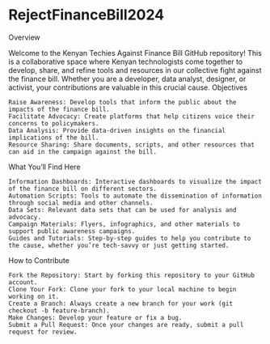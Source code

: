 # RejectFinanceBill2024
Overview

Welcome to the Kenyan Techies Against Finance Bill GitHub repository! This is a collaborative space where Kenyan technologists come together to develop, share, and refine tools and resources in our collective fight against the finance bill. Whether you are a developer, data analyst, designer, or activist, your contributions are valuable in this crucial cause.
Objectives

    Raise Awareness: Develop tools that inform the public about the impacts of the finance bill.
    Facilitate Advocacy: Create platforms that help citizens voice their concerns to policymakers.
    Data Analysis: Provide data-driven insights on the financial implications of the bill.
    Resource Sharing: Share documents, scripts, and other resources that can aid in the campaign against the bill.

What You’ll Find Here

    Information Dashboards: Interactive dashboards to visualize the impact of the finance bill on different sectors.
    Automation Scripts: Tools to automate the dissemination of information through social media and other channels.
    Data Sets: Relevant data sets that can be used for analysis and advocacy.
    Campaign Materials: Flyers, infographics, and other materials to support public awareness campaigns.
    Guides and Tutorials: Step-by-step guides to help you contribute to the cause, whether you’re tech-savvy or just getting started.

How to Contribute

    Fork the Repository: Start by forking this repository to your GitHub account.
    Clone Your Fork: Clone your fork to your local machine to begin working on it.
    Create a Branch: Always create a new branch for your work (git checkout -b feature-branch).
    Make Changes: Develop your feature or fix a bug.
    Submit a Pull Request: Once your changes are ready, submit a pull request for review.
